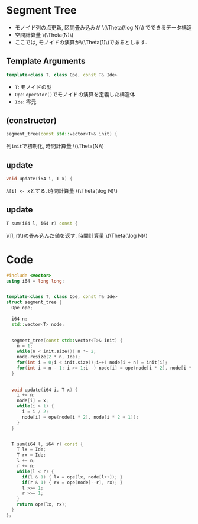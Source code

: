 # Segment Tree

- モノイド列の点更新, 区間畳み込みが \\(\Theta(\log N)\\) でできるデータ構造
- 空間計算量 \\(\Theta(N)\\)
- ここでは, モノイドの演算が\\(\Theta(1)\\)であるとします.

## Template Arguments
```cpp
template<class T, class Ope, const T& Ide>
```

- `T`: モノイドの型
- `Ope`: `operator()`でモノイドの演算を定義した構造体
- `Ide`: 零元

## (constructor)
```cpp
segment_tree(const std::vector<T>& init) {
```
列`init`で初期化, 時間計算量 \\(\Theta(N)\\)
## update
```cpp
void update(i64 i, T x) {
```
`A[i] <- x`とする. 時間計算量 \\(\Theta(\log N)\\)
## update
```cpp
T sum(i64 l, i64 r) const {
```
\\([l, r)\\)の畳み込んだ値を返す. 時間計算量 \\(\Theta(\log N)\\)
# Code

```cpp
#include <vector>
using i64 = long long;


template<class T, class Ope, const T& Ide>
struct segment_tree {
  Ope ope;
 
  i64 n;
  std::vector<T> node;
  

  segment_tree(const std::vector<T>& init) {
    n = 1;
    while(n < init.size()) n *= 2;
    node.resize(2 * n, Ide);
    for(int i = 0;i < init.size();i++) node[i + n] = init[i];
    for(int i = n - 1; i >= 1;i--) node[i] = ope(node[i * 2], node[i * 2 + 1]);
  }
 

  void update(i64 i, T x) {
    i += n;
    node[i] = x;
    while(i > 1) {
      i = i / 2;
      node[i] = ope(node[i * 2], node[i * 2 + 1]);
    }
  }


  T sum(i64 l, i64 r) const {
    T lx = Ide;
    T rx = Ide;
    l += n;
    r += n;
    while(l < r) {
      if(l & 1) { lx = ope(lx, node[l++]); }
      if(r & 1) { rx = ope(node[--r], rx); }
      l >>= 1;
      r >>= 1;
    }
    return ope(lx, rx);
  }
};
```
